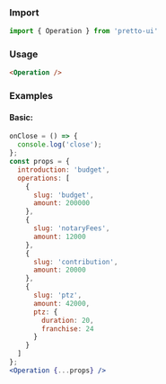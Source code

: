 ### Import
```js static
import { Operation } from 'pretto-ui'
```

### Usage
```html
<Operation />

```
### Examples
#### Basic:
```jsx
onClose = () => {
  console.log('close');
};
const props = {
  introduction: 'budget',
  operations: [
    {
      slug: 'budget',
      amount: 200000
    },
    {
      slug: 'notaryFees',
      amount: 12000
    },
    {
      slug: 'contribution',
      amount: 20000
    },
    {
      slug: 'ptz',
      amount: 42000,
      ptz: {
        duration: 20,
        franchise: 24
      }
    }
  ]
};
<Operation {...props} />
```
